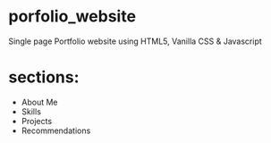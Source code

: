 # porfolio_website
Single page Portfolio website using HTML5, Vanilla CSS &amp; Javascript

# sections:

* About Me
* Skills
* Projects
* Recommendations
